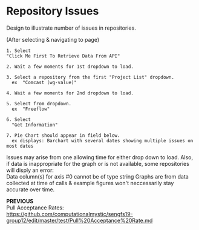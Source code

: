 # Repository Issues 

Design to illustrate number of issues in repositories. 


(After selecting & navigating to page)

    1. Select   
    "Click Me First To Retrieve Data From API"
    
    2. Wait a few moments for 1st dropdown to load.
    
    3. Select a repository from the first "Project List" dropdown.  
      ex  "Comcast (wg-value)"
      
    4. Wait a few moments for 2nd dropdown to load.
    
    5. Select from dropdown.  
      ex  "Freeflow"
      
    6. Select  
      "Get Information"  
      
    7. Pie Chart should appear in field below.  
      ex displays: Barchart with several dates showing multiple issues on most dates

Issues may arise from one allowing time for either drop down to load.
Also, if data is inappropriate for the graph or is not available, some repositories will disply an error:  
    Data column(s) for axis #0 cannot be of type string
Graphs are from data collected at time of calls & example figures won't neccessarily stay accurate over time. 


**PREVIOUS**   
Pull Acceptance Rates:  
https://github.com/computationalmystic/sengfs19-group12/edit/master/test/Pull%20Acceptance%20Rate.md      
